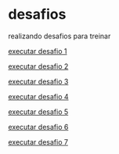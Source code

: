 # desafios
 realizando desafios para treinar

<p>
    <a href="https://jeanclaudi.github.io/desafios/desafio-newbie/">
    executar desafio 1</a>
</p>

<p>
    <a href="https://jeanclaudi.github.io/desafios/desafio-newbie2/">
    executar desafio 2</a>
</p>

<p>
    <a href= "https://jeanclaudi.github.io/desafios/desafio-newbie3/">
    executar desafio 3</a>
</p>

<p>
    <a href= "https://jeanclaudi.github.io/desafios/desafio-newbie4/">
    executar desafio 4</a>
</p>

<p>
    <a href= "https://jeanclaudi.github.io/desafios/desafio-newbie5/">
    executar desafio 5</a>
</p>

<p>
    <a href= "https://jeanclaudi.github.io/desafios/desafio-newbie6/">
    executar desafio 6</a>
</p>

<p>
    <a href= "https://jeanclaudi.github.io/desafios/desafio-newbie7/">
    executar desafio 7</a>
</p>




